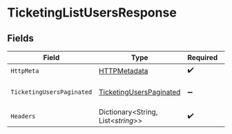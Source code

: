 # TicketingListUsersResponse


## Fields

| Field                                                                         | Type                                                                          | Required                                                                      | Description                                                                   |
| ----------------------------------------------------------------------------- | ----------------------------------------------------------------------------- | ----------------------------------------------------------------------------- | ----------------------------------------------------------------------------- |
| `HttpMeta`                                                                    | [HTTPMetadata](../../Models/Components/HTTPMetadata.md)                       | :heavy_check_mark:                                                            | N/A                                                                           |
| `TicketingUsersPaginated`                                                     | [TicketingUsersPaginated](../../Models/Components/TicketingUsersPaginated.md) | :heavy_minus_sign:                                                            | The list of users was retrieved.                                              |
| `Headers`                                                                     | Dictionary<String, List<*string*>>                                            | :heavy_check_mark:                                                            | N/A                                                                           |